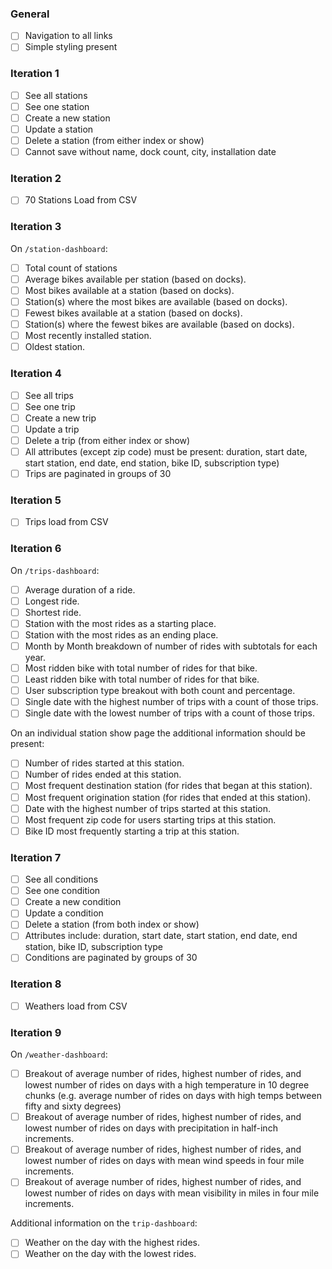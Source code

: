 ### General 
* [ ] Navigation to all links
* [ ] Simple styling present

### Iteration 1

* [ ] See all stations 
* [ ] See one station 
* [ ] Create a new station 
* [ ] Update a station 
* [ ] Delete a station (from either index or show)
* [ ] Cannot save without name, dock count, city, installation date

### Iteration 2

* [ ] 70 Stations Load from CSV

### Iteration 3

On `/station-dashboard`:

* [ ] Total count of stations
* [ ] Average bikes available per station (based on docks).
* [ ] Most bikes available at a station (based on docks).
* [ ] Station(s) where the most bikes are available (based on docks).
* [ ] Fewest bikes available at a station (based on docks).
* [ ] Station(s) where the fewest bikes are available (based on docks).
* [ ] Most recently installed station.
* [ ] Oldest station.

### Iteration 4

* [ ] See all trips 
* [ ] See one trip
* [ ] Create a new trip 
* [ ] Update a trip 
* [ ] Delete a trip (from either index or show)
* [ ] All attributes (except zip code) must be present: duration, start date, start station, end date, end station, bike ID, subscription type)
* [ ] Trips are paginated in groups of 30 

### Iteration 5

* [ ] Trips load from CSV

### Iteration 6

On `/trips-dashboard`:

* [ ] Average duration of a ride.
* [ ] Longest ride.
* [ ] Shortest ride.
* [ ] Station with the most rides as a starting place.
* [ ] Station with the most rides as an ending place.
* [ ] Month by Month breakdown of number of rides with subtotals for each year.
* [ ] Most ridden bike with total number of rides for that bike.
* [ ] Least ridden bike with total number of rides for that bike.
* [ ] User subscription type breakout with both count and percentage.
* [ ] Single date with the highest number of trips with a count of those trips.
* [ ] Single date with the lowest number of trips with a count of those trips.

On an individual station show page the additional information should be present:

* [ ] Number of rides started at this station.
* [ ] Number of rides ended at this station.
* [ ] Most frequent destination station (for rides that began at this station).
* [ ] Most frequent origination station (for rides that ended at this station).
* [ ] Date with the highest number of trips started at this station.
* [ ] Most frequent zip code for users starting trips at this station.
* [ ] Bike ID most frequently starting a trip at this station.

### Iteration 7

* [ ] See all conditions
* [ ] See one condition
* [ ] Create a new condition
* [ ] Update a condition
* [ ] Delete a station (from both index or show)
* [ ] Attributes include: duration, start date, start station, end date, end station, bike ID, subscription type
* [ ] Conditions are paginated by groups of 30

### Iteration 8

* [ ] Weathers load from CSV

### Iteration 9

On `/weather-dashboard`:

* [ ] Breakout of average number of rides, highest number of rides, and lowest number of rides on days with a high temperature in 10 degree chunks (e.g. average number of rides on days with high temps between fifty and sixty degrees)
* [ ] Breakout of average number of rides, highest number of rides, and lowest number of rides on days with precipitation in half-inch increments.
* [ ] Breakout of average number of rides, highest number of rides, and lowest number of rides on days with mean wind speeds in four mile increments.
* [ ] Breakout of average number of rides, highest number of rides, and lowest number of rides on days with mean visibility in miles in four mile increments.

Additional information on the `trip-dashboard`:

* [ ] Weather on the day with the highest rides.
* [ ] Weather on the day with the lowest rides.
